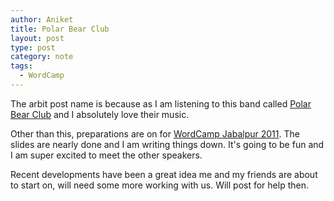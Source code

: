```yaml
---
author: Aniket
title: Polar Bear Club
layout: post
type: post
category: note
tags:
  - WordCamp
---
```

The arbit post name is because as I am listening to this band called [Polar Bear Club](http://www.last.fm/music/Polar+Bear+Club) and I absolutely love their music.

Other than this, preparations are on for [WordCamp Jabalpur 2011](http://2011.jabalpur.wordcamp.org). The slides are nearly done and I am writing things down. It's going to be fun and I am super excited to meet the other speakers.

Recent developments have been a great idea me and my friends are about to start on, will need some more working with us. Will post for help then.